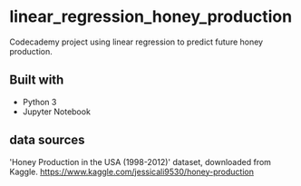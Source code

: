 # linear_regression_honey_production
Codecademy project using linear regression to predict future honey production.

## Built with
* Python 3
* Jupyter Notebook

## data sources
'Honey Production in the USA (1998-2012)' dataset, downloaded from Kaggle.
https://www.kaggle.com/jessicali9530/honey-production
